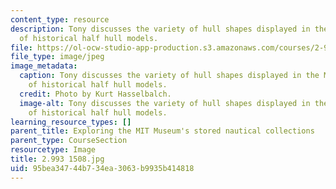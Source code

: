 ```yaml
---
content_type: resource
description: Tony discusses the variety of hull shapes displayed in the Museum's collection
  of historical half hull models.
file: https://ol-ocw-studio-app-production.s3.amazonaws.com/courses/2-993-special-topics-in-mechanical-engineering-the-art-and-science-of-boat-design-january-iap-2007/95bea34744b734ea3063b9935b414818_29931508.jpg
file_type: image/jpeg
image_metadata:
  caption: Tony discusses the variety of hull shapes displayed in the Museum's collection
    of historical half hull models.
  credit: Photo by Kurt Hasselbalch.
  image-alt: Tony discusses the variety of hull shapes displayed in the Museum's collection
    of historical half hull models.
learning_resource_types: []
parent_title: Exploring the MIT Museum's stored nautical collections
parent_type: CourseSection
resourcetype: Image
title: 2.993 1508.jpg
uid: 95bea347-44b7-34ea-3063-b9935b414818
---
```

